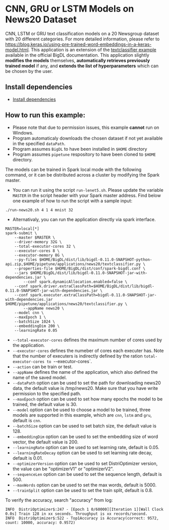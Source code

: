 # CNN, GRU or LSTM Models on News20 Dataset

CNN, LSTM or GRU text classification models on a 20 Newsgroup dataset with 20 different categories. 
For more detailed information, please refer to <https://blog.keras.io/using-pre-trained-word-embeddings-in-a-keras-model.html>. 
This application is an extension of the [textclassifier example](https://github.com/intel-analytics/BigDL/tree/master/pyspark/bigdl/models/textclassifier) 
available in the official BigDL documentation. This application slightly **modifies the models** themselves, 
**automatically retrieves previously trained model** if any, and **extends the list of hyperparameters** which can be chosen by the user.

## Install dependencies
 * [Install dependencies](../../README.md#install.bigdl.dependencies)

## How to run this example:
- Please note that due to permission issues, this example **cannot** run on Windows.
- Program automaticaly downloads the chosen dataset if not yet available in the specified `dataPath`.
- Program assumes `BigDL` to have been installed in `$HOME` directory
- Program assumes `pipetune` respository to have been cloned to `$HOME` directory.

The models can be trained in Spark local mode with the following command, or it can be distributed across a cluster by modifying the Spark master.

- You can run it using the script `run-lenet5.sh`. Please update the variable `MASTER` in the script header with your Spark master address. Find below one example of how to run the script with a sample input:
```{engine='sh'}
./run-news20.sh 4 1 4 mnist 32
```

- Alternativaly, you can run the application directly via spark interface.
```{engine='sh'}
MASTER=local[*]
spark-submit \
	--master $MASTER \
	--driver-memory 32G \
	--total-executor-cores 32 \
	--executor-cores 8 \
	--executor-memory 8G \
	--py-files $HOME/BigDL/dist/lib/bigdl-0.11.0-SNAPSHOT-python-api.zip,$HOME/pipetune/applications/news20/textclassifier.py \
	--properties-file $HOME/BigDL/dist/conf/spark-bigdl.conf \
	--jars $HOME/BigDL/dist/lib/bigdl-0.11.0-SNAPSHOT-jar-with-dependencies.jar \
        --conf spark.dynamicAllocation.enabled=false \
	--conf spark.driver.extraClassPath=$HOME/BigDL/dist/lib/bigdl-0.11.0-SNAPSHOT-jar-with-dependencies.jar \
	--conf spark.executer.extraClassPath=bigdl-0.11.0-SNAPSHOT-jar-with-dependencies.jar $HOME/pipetune/applications/news20/textclassifier.py \
        --appName news20 \
	--model cnn \
	--maxEpoch 1 \
	--batchSize 1024 \
	--embeddingDim 200 \
	--learningRate 0.05
 ```

* `--total-executor-cores` defines the maximum number of cores used by the application.
* `--executor-cores` defines the numeber of cores each executer has. Note that the number of executers is indirectly defined by the ration `total-executor-cores to `--executor-cores`.
* `--action` can be train or test.
* `--appName` defines the name of the application, which also defined the name of the saved model.
* `--dataPath` option can be used to set the path for downloading news20 data, the default value is /tmp/news20. Make sure that you have write permission to the specified path.
* `--maxEpoch` option can be used to set how many epochs the model to be trained, the default value is 30.
* `--model` option can be used to choose a model to be trained, three models are supported in this example,
which are `cnn`, `lstm` and `gru`, default is `cnn`.
* `--batchSize` option can be used to set batch size, the default value is 128.
* `--embeddingDim` option can be used to set the embedding size of word vector, the default value is 200.
* `--learningRate` option can be used to set learning rate, default is 0.05.
* `--learningRateDecay` option can be used to set learning rate decay, default is 0.01.
* `--optimizerVersion` option can be used to set DistriOptimizer version, the value can be "optimizerV1" or "optimizerV2".
* `--sequenceLen` option can be used to set the sequence length, default is 500.
* `--maxWords` option can be used to set the max words, default is 5000.
* `--trainSplit` option can be used to set the train split, default is 0.8.


To verify the accuracy, search "accuracy" from log:

```
INFO  DistriOptimizer$:247 - [Epoch 1 0/60000][Iteration 1][Wall Clock 0.0s] Train 128 in xx seconds. Throughput is xx records/second.
INFO  DistriOptimizer$:522 - Top1Accuracy is Accuracy(correct: 9572, count: 10000, accuracy: 0.9572)
```
